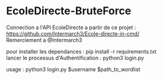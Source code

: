 # EcoleDirecte-BruteForce
Connection a l'API EcoleDirecte a partir de ce projet : https://github.com/Intermarch3/Ecole-directe-in-cmd/            
Remerciement a @Intermarch3

pour installer les dependances : pip install -r requirements.txt                            
lancer le processus d'Authentification : python3 login.py

usage : python3 login.py $username $path_to_wordlist
